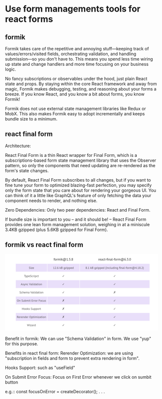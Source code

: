 # Use form managements tools for react forms

## formik

Formik takes care of the repetitive and annoying stuff—keeping track of values/errors/visited fields, orchestrating validation, and handling submission—so you don't have to. This means you spend less time wiring up state and change handlers and more time focusing on your business logic.

No fancy subscriptions or observables under the hood, just plain React state and props. By staying within the core React framework and away from magic, Formik makes debugging, testing, and reasoning about your forms a breeze. If you know React, and you know a bit about forms, you know Formik!

Formik does not use external state management libraries like Redux or MobX. This also makes Formik easy to adopt incrementally and keeps bundle size to a minimum.


## react final form

Architecture:

React Final Form is a thin React wrapper for Final Form, which is a subscriptions-based form state management library that uses the Observer pattern, so only the components that need updating are re-rendered as the form's state changes.

By default, React Final Form subscribes to all changes, but if you want to fine tune your form to optimized blazing-fast perfection, you may specify only the form state that you care about for rendering your gorgeous UI. You can think of it a little like GraphQL's feature of only fetching the data your component needs to render, and nothing else.


Zero Dependencies:
Only two peer dependencies: React and Final Form.

If bundle size is important to you – and it should be! – React Final Form provides one lean form management solution, weighing in at a miniscule 3.4KB gzipped (plus 5.6KB gzipped for Final Form).



## formik vs react final form
![](/public/images/formik-vs-finalform.jpg)

Benefit in formik:
We can use "Schema Validation" in form. We use "yup" for this purpose.


Benefits in react final form:
Rerender Optimization: we are using "subscription in fields and form to prevent extra rendering in form".

Hooks Support: 
such as "useField"

On Submit Error Focus: Focus on First Error whenever we click on sumbit button

e.g.::
const focusOnError = createDecorator(); 
.
.
.
<Form
    onSubmit={showResults}
    subscription= {{submitting: true}}
    decorators= {[focusOnError]}    
>